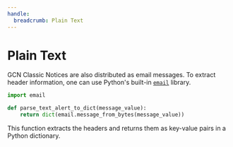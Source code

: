 ```yaml
---
handle:
  breadcrumb: Plain Text
---
```


# Plain Text

GCN Classic Notices are also distributed as email messages. To extract header information, one can use Python's built-in [`email`](https://docs.python.org/3/library/email.html) library.

```python
import email

def parse_text_alert_to_dict(message_value):
    return dict(email.message_from_bytes(message_value))
```

This function extracts the headers and returns them as key-value pairs in a Python dictionary.
